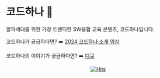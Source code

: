# 코드하나 🚀

알파세대를 위한 가장 트랜디한 SW융합 교육 콘텐츠, 코드하나입니다.

코드하나가 궁금하다면? ➡️ [2024 코드하나 소개 영상](https://www.youtube.com/watch?v=1wcP8pONQoA&t=1s)


코드하나의 이야기가 궁금하다면? ➡️ [디큐](https://deq.co.kr/)


<div align=center>
  
[![Hits](https://hits.seeyoufarm.com/api/count/incr/badge.svg?url=https%3A%2F%2Fgithub.com%2Fcodehana-test&count_bg=%232C3BE2&title_bg=%23898BDC&icon=github.svg&icon_color=%23E7E7E7&title=codehana&edge_flat=false)](https://hits.seeyoufarm.com)

</div>
